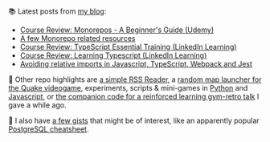 
📚 Latest posts from <a href="https://blog.kartones.net/">my blog</a>:

<!--START_SECTION:blogposts-->
* [Course Review: Monorepos - A Beginner&#39;s Guide (Udemy)](https:&#x2F;&#x2F;blog.kartones.net&#x2F;post&#x2F;monorepos-beginners-guide-udemy-course-review&#x2F;)
* [A few Monorepo related resources](https:&#x2F;&#x2F;blog.kartones.net&#x2F;post&#x2F;monorepo-resources&#x2F;)
* [Course Review: TypeScript Essential Training (LinkedIn Learning)](https:&#x2F;&#x2F;blog.kartones.net&#x2F;post&#x2F;course-review-typescript-essential-training-linkedin-learning&#x2F;)
* [Course Review: Learning Typescript (LinkedIn Learning)](https:&#x2F;&#x2F;blog.kartones.net&#x2F;post&#x2F;course-review-learning-typescript-linkedin-learning&#x2F;)
* [Avoiding relative imports in Javascript, TypeScript, Webpack and Jest](https:&#x2F;&#x2F;blog.kartones.net&#x2F;post&#x2F;avoiding-relative-imports-in-javascript-typescript-webpack-and-jest&#x2F;)
<!--END_SECTION:blogposts-->


📌 Other repo highlights are [a simple RSS Reader](https://github.com/Kartones/pbrr), a [random map launcher for the Quake videogame](https://github.com/Kartones/quaddicted-random-map), experiments, scripts & mini-games in [Python](https://github.com/Kartones/python) and [Javascript](https://github.com/Kartones/JSAssorted), or [the companion code for a reinforced learning gym-retro talk](https://github.com/Kartones/mindcamp-x-gym-retro) I gave a while ago.

📝 I also have [a few gists](https://gist.github.com/Kartones?direction=desc&sort=updated) that might be of interest, like an apparently popular [PostgreSQL cheatsheet](https://gist.github.com/Kartones/dd3ff5ec5ea238d4c546).

